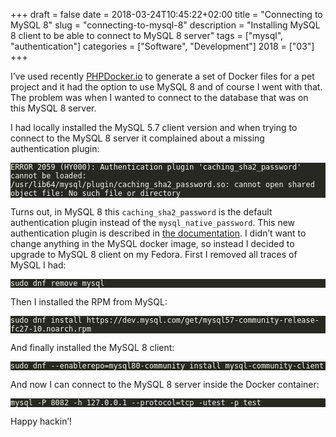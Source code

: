 +++
draft = false
date = 2018-03-24T10:45:22+02:00
title = "Connecting to MySQL 8"
slug = "connecting-to-mysql-8"
description = "Installing MySQL 8 client to be able to connect to MySQL 8 server"
tags = ["mysql", "authentication"]
categories = ["Software", "Development"]
2018 = ["03"]
+++

<p>I&rsquo;ve used recently <a href="https://phpdocker.io/">PHPDocker.io</a> to generate a set of Docker files for a pet project and it had the option to use MySQL 8 and of course I went with that. The problem was when I wanted to connect to the database that was on this MySQL 8 server.</p>

<p>I had locally installed the MySQL 5.7 client version and when trying to connect to the MySQL 8 server it complained about a missing authentication plugin:</p>
<div class="highlight"><pre style="color:#f8f8f2;background-color:#272822;-moz-tab-size:4;-o-tab-size:4;tab-size:4"><code class="language-text" data-lang="text">ERROR 2059 (HY000): Authentication plugin &#39;caching_sha2_password&#39; cannot be loaded:
/usr/lib64/mysql/plugin/caching_sha2_password.so: cannot open shared object file: No such file or directory</code></pre></div>
<p>Turns out, in MySQL 8 this <code>caching_sha2_password</code> is the default authentication plugin instead of the <code>mysql_native_password</code>. This new authentication plugin is described in <a href="https://dev.mysql.com/doc/refman/8.0/en/caching-sha2-pluggable-authentication.html">the documentation</a>. I didn&rsquo;t want to change anything in the MySQL docker image, so instead I decided to upgrade to MySQL 8 client on my Fedora. First I removed all traces of MySQL I had:</p>
<div class="highlight"><pre style="color:#f8f8f2;background-color:#272822;-moz-tab-size:4;-o-tab-size:4;tab-size:4"><code class="language-text" data-lang="text">sudo dnf remove mysql</code></pre></div>
<p>Then I installed the RPM from MySQL:</p>
<div class="highlight"><pre style="color:#f8f8f2;background-color:#272822;-moz-tab-size:4;-o-tab-size:4;tab-size:4"><code class="language-text" data-lang="text">sudo dnf install https://dev.mysql.com/get/mysql57-community-release-fc27-10.noarch.rpm</code></pre></div>
<p>And finally installed the MySQL 8 client:</p>
<div class="highlight"><pre style="color:#f8f8f2;background-color:#272822;-moz-tab-size:4;-o-tab-size:4;tab-size:4"><code class="language-text" data-lang="text">sudo dnf --enablerepo=mysql80-community install mysql-community-client</code></pre></div>
<p>And now I can connect to the MySQL 8 server inside the Docker container:</p>
<div class="highlight"><pre style="color:#f8f8f2;background-color:#272822;-moz-tab-size:4;-o-tab-size:4;tab-size:4"><code class="language-text" data-lang="text">mysql -P 8082 -h 127.0.0.1 --protocol=tcp -utest -p test</code></pre></div>
<p>Happy hackin&rsquo;!</p>
